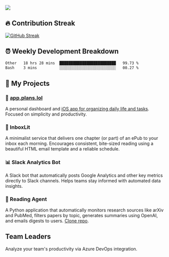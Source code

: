 ![](http://github-profile-summary-cards.vercel.app/api/cards/profile-details?username=sivori&theme=nightowl)

## 🔥 Contribution Streak
[![GitHub Streak](https://github-readme-streak-stats-murex-one.vercel.app?user=sivori&theme=nightowl&hide_border=true&card_width=700&card_height=200&ring=EBE011&fire=EB9B1B)](https://git.io/streak-stats)

## ⏰ Weekly Development Breakdown
<!--START_SECTION:waka-->

```txt
Other   18 hrs 28 mins  █████████████████████████   99.73 %
Bash    3 mins          ░░░░░░░░░░░░░░░░░░░░░░░░░   00.27 %
```

<!--END_SECTION:waka-->

## 🚀 My Projects

### 📱 [app.plans.lol](https://app.plans.lol)
A personal dashboard and [iOS app for organizing daily life and tasks](https://apps.apple.com/us/app/plans-lol/id6703607762). Focused on simplicity and productivity.

### 📘 InboxLit

A minimalist service that delivers one chapter (or part) of an ePub to your inbox each morning. Encourages consistent, bite-sized reading using a beautiful HTML email template and a reliable schedule.

### 📊 Slack Analytics Bot
A Slack bot that automatically posts Google Analytics and other key metrics directly to Slack channels. Helps teams stay informed with automated data insights.

### 🤖 Reading Agent

A Python application that automatically monitors research sources like arXiv and PubMed, filters papers by topic, generates summaries using OpenAI, and emails digests to users. [Clone repo](https://github.com/mentarch/reading-agent).

## Team Leaders

Analyze your team's productivity via Azure DevOps integration.

